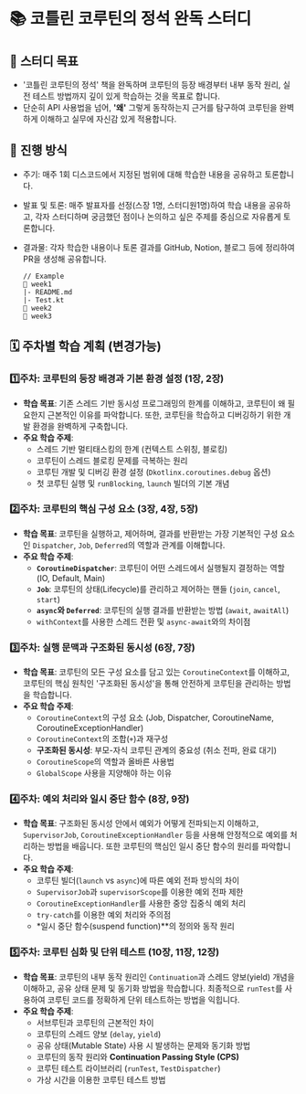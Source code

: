 # 📚 코틀린 코루틴의 정석 완독 스터디

## 🎯 스터디 목표

- '코틀린 코루틴의 정석' 책을 완독하며 코루틴의 등장 배경부터 내부 동작 원리, 실전 테스트 방법까지 깊이 있게 학습하는 것을 목표로 합니다.
- 단순히 API 사용법을 넘어, **'왜'** 그렇게 동작하는지 근거를 탐구하여 코루틴을 완벽하게 이해하고 실무에 자신감 있게 적용합니다.


## 🚀 진행 방식

- 주기: 매주 1회 디스코드에서 지정된 범위에 대해 학습한 내용을 공유하고 토론합니다.
- 발표 및 토론: 매주 발표자를 선정(스장 1명, 스터디원1명)하여 학습 내용을 공유하고, 각자 스터디하며 궁금했던 점이나 논의하고 싶은 주제를 중심으로 자유롭게 토론합니다.
- 결과물: 각자 학습한 내용이나 토론 결과를 GitHub, Notion, 블로그 등에 정리하여 PR을 생성해 공유합니다.

  ```
  // Example
  📂 week1
  |- README.md
  |- Test.kt
  📂 week2
  📂 week3
  ```


## 🗓️ 주차별 학습 계획 (변경가능)

### **1️⃣주차: 코루틴의 등장 배경과 기본 환경 설정 (1장, 2장)**

- **학습 목표**: 기존 스레드 기반 동시성 프로그래밍의 한계를 이해하고, 코루틴이 왜 필요한지 근본적인 이유를 파악합니다. 또한, 코루틴을 학습하고 디버깅하기 위한 개발 환경을 완벽하게 구축합니다.
- **주요 학습 주제**:
    - 스레드 기반 멀티태스킹의 한계 (컨텍스트 스위칭, 블로킹)
    - 코루틴이 스레드 블로킹 문제를 극복하는 원리
    - 코루틴 개발 및 디버깅 환경 설정 (`Dkotlinx.coroutines.debug` 옵션)
    - 첫 코루틴 실행 및 `runBlocking`, `launch` 빌더의 기본 개념

### **2️⃣주차: 코루틴의 핵심 구성 요소 (3장, 4장, 5장)**

- **학습 목표**: 코루틴을 실행하고, 제어하며, 결과를 반환받는 가장 기본적인 구성 요소인 `Dispatcher`, `Job`, `Deferred`의 역할과 관계를 이해합니다.
- **주요 학습 주제**:
    - **`CoroutineDispatcher`**: 코루틴이 어떤 스레드에서 실행될지 결정하는 역할 (IO, Default, Main)
    - **`Job`**: 코루틴의 상태(Lifecycle)를 관리하고 제어하는 핸들 (`join`, `cancel`, `start`)
    - **`async`와 `Deferred`**: 코루틴의 실행 결과를 반환받는 방법 (`await`, `awaitAll`)
    - `withContext`를 사용한 스레드 전환 및 `async-await`와의 차이점

### **3️⃣주차: 실행 문맥과 구조화된 동시성 (6장, 7장)**

- **학습 목표**: 코루틴의 모든 구성 요소를 담고 있는 `CoroutineContext`를 이해하고, 코루틴의 핵심 원칙인 '구조화된 동시성'을 통해 안전하게 코루틴을 관리하는 방법을 학습합니다.
- **주요 학습 주제**:
    - `CoroutineContext`의 구성 요소 (Job, Dispatcher, CoroutineName, CoroutineExceptionHandler)
    - `CoroutineContext`의 조합(`+`)과 재구성
    - **구조화된 동시성**: 부모-자식 코루틴 관계의 중요성 (취소 전파, 완료 대기)
    - `CoroutineScope`의 역할과 올바른 사용법
    - `GlobalScope` 사용을 지양해야 하는 이유

### **4️⃣주차: 예외 처리와 일시 중단 함수 (8장, 9장)**

- **학습 목표**: 구조화된 동시성 안에서 예외가 어떻게 전파되는지 이해하고, `SupervisorJob`, `CoroutineExceptionHandler` 등을 사용해 안정적으로 예외를 처리하는 방법을 배웁니다. 또한 코루틴의 핵심인 일시 중단 함수의 원리를 파악합니다.
- **주요 학습 주제**:
    - 코루틴 빌더(`launch` vs `async`)에 따른 예외 전파 방식의 차이
    - `SupervisorJob`과 `supervisorScope`를 이용한 예외 전파 제한
    - `CoroutineExceptionHandler`를 사용한 중앙 집중식 예외 처리
    - `try-catch`를 이용한 예외 처리와 주의점
    - *일시 중단 함수(suspend function)**의 정의와 동작 원리

### **5️⃣주차: 코루틴 심화 및 단위 테스트 (10장, 11장, 12장)**

- **학습 목표**: 코루틴의 내부 동작 원리인 `Continuation`과 스레드 양보(yield) 개념을 이해하고, 공유 상태 문제 및 동기화 방법을 학습합니다. 최종적으로 `runTest`를 사용하여 코루틴 코드를 정확하게 단위 테스트하는 방법을 익힙니다.
- **주요 학습 주제**:
    - 서브루틴과 코루틴의 근본적인 차이
    - 코루틴의 스레드 양보 (`delay`, `yield`)
    - 공유 상태(Mutable State) 사용 시 발생하는 문제와 동기화 방법
    - 코루틴의 동작 원리와 **Continuation Passing Style (CPS)**
    - 코루틴 테스트 라이브러리 (`runTest`, `TestDispatcher`)
    - 가상 시간을 이용한 코루틴 테스트 방법
